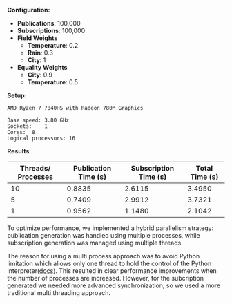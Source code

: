 **Configuration:**
- **Publications**: 100,000
- **Subscriptions**: 100,000
- **Field Weights**
  - **Temperature**: 0.2
  - **Rain**: 0.3
  - **City**: 1
- **Equality Weights**
  - **City**: 0.9
  - **Temperature**: 0.5

**Setup:**

	AMD Ryzen 7 7840HS with Radeon 780M Graphics 

	Base speed:	3.80 GHz
	Sockets:	1
	Cores:	8
	Logical processors:	16

**Results**:

| Threads/ Processes | Publication Time (s) | Subscription Time (s) | Total Time (s) |
|---------|----------------------|------------------------|----------------|
| 10      | 0.8835               | 2.6115                 | 3.4950         |
| 5       | 0.7409               | 2.9912                 | 3.7321         |
| 1       | 0.9562               | 1.1480                 | 2.1042         |

To optimize performance, we implemented a hybrid parallelism strategy: publication generation was handled using multiple processes, while subscription generation was managed using multiple threads.

The reason for using a multi process approach was to avoid Python limitation which allows only one thread to hold the control of the Python interpreter([docs](https://wiki.python.org/moin/GlobalInterpreterLock)). This resulted in clear performance improvements when the number of processes are increased. However, for the subcription generated we needed more advanced synchronization, so we used a more traditional multi threading approach.

